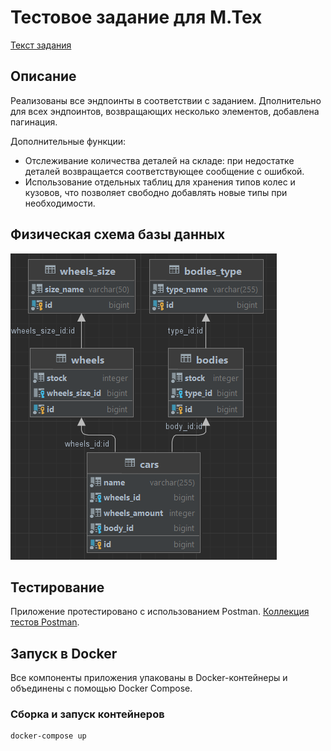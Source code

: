# Тестовое задание для М.Тех

[Текст задания](https://disk.mvideo.ru/s/pLjxYd2y4BBm5Ff)

## Описание

Реализованы все эндпоинты в соответствии с заданием. Дполнительно для всех эндпоинтов, возвращающих несколько элементов, добавлена пагинация.

Дополнительные функции:
- Отслеживание количества деталей на складе: при недостатке деталей возвращается соответствующее сообщение с ошибкой.
- Использование отдельных таблиц для хранения типов колес и кузовов, что позволяет свободно добавлять новые типы при необходимости.

## Физическая схема базы данных

![Физическая схема базы данных](./db-physical-schema.png)

## Тестирование

Приложение протестировано с использованием Postman. [Коллекция тестов Postman](./postman.json).

## Запуск в Docker

Все компоненты приложения упакованы в Docker-контейнеры и объединены с помощью Docker Compose.

### Сборка и запуск контейнеров

```bash
docker-compose up
